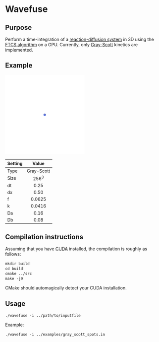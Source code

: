 # Wavefuse

## Purpose
Perform a time-integration of a [reaction-diffusion system](https://en.wikipedia.org/wiki/Reaction%E2%80%93diffusion_system) in 3D using the [FTCS algorithm](https://en.wikipedia.org/wiki/FTCS_scheme) on a GPU. Currently, only [Gray-Scott](https://groups.csail.mit.edu/mac/projects/amorphous/GrayScott/) kinetics are implemented.

## Example
![Gray-Scott reaction-diffusion system](img/rd.gif "Reaction-diffusion time-integration")

| Setting        | Value           |
| -------------- |:---------------:|
| Type           | Gray-Scott      |
| Size           | 256<sup>3</sup> |
| dt             | 0.25            |
| dx             | 0.50            |
| f              | 0.0625          |
| k              | 0.0416          |
| Da             | 0.16            |
| Db             | 0.08            |

## Compilation instructions
Assuming that you have [CUDA](https://en.wikipedia.org/wiki/CUDA) installed, the compilation is roughly as follows:

```
mkdir build
cd build
cmake ../src
make -j9
```

CMake should automagically detect your CUDA installation.

## Usage
```
./wavefuse -i ../path/to/inputfile
```

Example:
```
./wavefuse -i ../examples/gray_scott_spots.in
```
